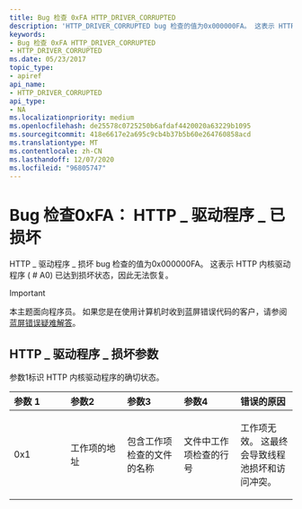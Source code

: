 ```yaml
---
title: Bug 检查 0xFA HTTP_DRIVER_CORRUPTED
description: 'HTTP_DRIVER_CORRUPTED bug 检查的值为0x000000FA。 这表示 HTTP 内核驱动程序 ( # A0) 已达到损坏状态，因此无法恢复。'
keywords:
- Bug 检查 0xFA HTTP_DRIVER_CORRUPTED
- HTTP_DRIVER_CORRUPTED
ms.date: 05/23/2017
topic_type:
- apiref
api_name:
- HTTP_DRIVER_CORRUPTED
api_type:
- NA
ms.localizationpriority: medium
ms.openlocfilehash: de25578c0725250b6afdaf4420020a63229b1095
ms.sourcegitcommit: 418e6617e2a695c9cb4b37b5b60e264760858acd
ms.translationtype: MT
ms.contentlocale: zh-CN
ms.lasthandoff: 12/07/2020
ms.locfileid: "96805747"
---
```

# <a name="bug-check-0xfa-http_driver_corrupted"></a>Bug 检查0xFA： HTTP \_ 驱动程序 \_ 已损坏


HTTP \_ 驱动程序 \_ 损坏 bug 检查的值为0x000000FA。 这表示 HTTP 内核驱动程序 ( # A0) 已达到损坏状态，因此无法恢复。

> [!IMPORTANT]
> 本主题面向程序员。 如果您是在使用计算机时收到蓝屏错误代码的客户，请参阅[蓝屏错误疑难解答](https://www.windows.com/stopcode)。


## <a name="http_driver_corrupted-parameters"></a>HTTP \_ 驱动程序 \_ 损坏参数


参数1标识 HTTP 内核驱动程序的确切状态。

<table>
<colgroup>
<col width="20%" />
<col width="20%" />
<col width="20%" />
<col width="20%" />
<col width="20%" />
</colgroup>
<thead>
<tr class="header">
<th align="left">参数 1</th>
<th align="left">参数2</th>
<th align="left">参数3</th>
<th align="left">参数4</th>
<th align="left">错误的原因</th>
</tr>
</thead>
<tbody>
<tr class="odd">
<td align="left"><p>0x1</p></td>
<td align="left"><p>工作项的地址</p></td>
<td align="left"><p>包含工作项检查的文件的名称</p></td>
<td align="left"><p>文件中工作项检查的行号</p></td>
<td align="left"><p>工作项无效。 这最终会导致线程池损坏和访问冲突。</p></td>
</tr>
</tbody>
</table>

 

 

 




